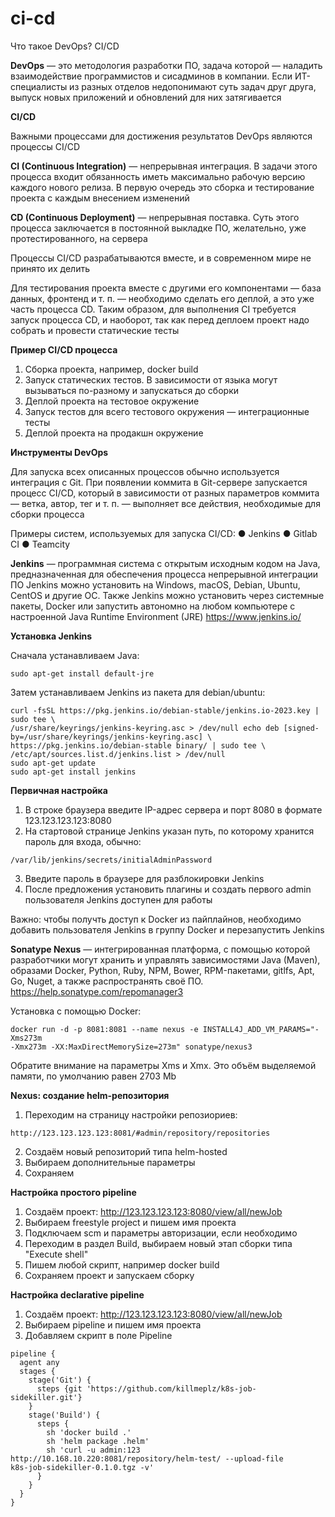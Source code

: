 # ci-cd
Что такое DevOps? CI/CD

**DevOps** — это методология разработки ПО, задача которой — наладить взаимодействие программистов и сисадминов в компании. Если ИТ-специалисты из разных отделов недопонимают суть задач друг друга, выпуск новых приложений и обновлений для них затягивается

**CI/CD**

Важными процессами для достижения результатов DevOps являются процессы CI/CD

**CI (Continuous Integration)** — непрерывная интеграция. В задачи этого процесса входит обязанность иметь максимально рабочую версию каждого нового релиза. В первую очередь это сборка и тестирование проекта с каждым внесением изменений

**CD (Continuous Deployment)** — непрерывная поставка. Суть этого процесса заключается в постоянной выкладке ПО, желательно, уже протестированного, на сервера

Процессы CI/CD разрабатываются вместе, и в современном мире не принято их делить

Для тестирования проекта вместе с другими его компонентами — база данных, фронтенд и т. п. — необходимо сделать его деплой, а это уже часть процесса CD. Таким образом, для выполнения CI требуется запуск процесса CD, и наоборот, так как перед деплоем проект надо собрать и провести статические тесты

**Пример CI/CD процесса**

1. Сборка проекта, например, docker build
2. Запуск статических тестов. В зависимости от языка могут вызываться по-разному и запускаться до сборки
3. Деплой проекта на тестовое окружение
4. Запуск тестов для всего тестового окружения — интеграционные тесты
5. Деплой проекта на продакшн окружение

**Инструменты DevOps**

Для запуска всех описанных процессов обычно используется интеграция с Git. При появлении коммита в Git-сервере запускается процесс CI/CD, который в зависимости от разных параметров коммита — ветка, автор, тег и т. п. — выполняет все действия, необходимые для сборки процесса

Примеры систем, используемых для запуска CI/CD:
● Jenkins
● Gitlab CI
● Teamcity

**Jenkins** — программная система с открытым исходным кодом на Java, предназначенная для обеспечения процесса непрерывной интеграции ПО Jenkins можно установить на Windows, macOS, Debian, Ubuntu, CentOS и другие ОС. Также Jenkins можно установить через системные пакеты, Docker или запустить автономно на любом компьютере с настроенной Java Runtime Environment (JRE) https://www.jenkins.io/

**Установка Jenkins**

Сначала устанавливаем Java:
```
sudo apt-get install default-jre
```
Затем устанавливаем Jenkins из пакета для debian/ubuntu:
```
curl -fsSL https://pkg.jenkins.io/debian-stable/jenkins.io-2023.key | sudo tee \
/usr/share/keyrings/jenkins-keyring.asc > /dev/null echo deb [signed-by=/usr/share/keyrings/jenkins-keyring.asc] \
https://pkg.jenkins.io/debian-stable binary/ | sudo tee \
/etc/apt/sources.list.d/jenkins.list > /dev/null
sudo apt-get update
sudo apt-get install jenkins
```
**Первичная настройка**

1. В строке браузера введите IP-адрес сервера и порт 8080 в формате 123.123.123.123:8080
2. На стартовой странице Jenkins указан путь, по которому хранится пароль для входа, обычно:
```
/var/lib/jenkins/secrets/initialAdminPassword
```
3. Введите пароль в браузере для разблокировки Jenkins
4. После предложения установить плагины и создать первого admin пользователя Jenkins доступен для работы

Важно: чтобы получть доступ к Docker из пайплайнов, необходимо добавить пользователя Jenkins в группу Docker и перезапустить Jenkins

**Sonatype Nexus** — интегрированная платформа, с помощью которой разработчики могут хранить и управлять зависимостями Java (Maven), образами Docker, Python, Ruby, NPM, Bower, RPM-пакетами, gitlfs, Apt, Go, Nuget, а также распространять своё ПО. https://help.sonatype.com/repomanager3

Установка с помощью Docker:
```
docker run -d -p 8081:8081 --name nexus -e INSTALL4J_ADD_VM_PARAMS="-Xms273m
-Xmx273m -XX:MaxDirectMemorySize=273m" sonatype/nexus3
```
Обратите внимание на параметры Xms и Xmx. Это объём выделяемой памяти, по умолчанию равен 2703 Mb

**Nexus: создание helm-репозитория**

1. Переходим на страницу настройки репозиориев:
```
http://123.123.123.123:8081/#admin/repository/repositories
```
2. Создаём новый репозиторий типа helm-hosted
3. Выбираем дополнительные параметры
4. Сохраняем

**Настройка простого pipeline**

1. Создаём проект: http://123.123.123.123:8080/view/all/newJob
2. Выбираем freestyle project и пишем имя проекта
3. Подключаем scm и параметры авторизации, если необходимо
4. Переходим в раздел Build, выбираем новый этап сборки типа "Execute shell"
5. Пишем любой скрипт, например docker build
6. Сохраняем проект и запускаем сборку

**Настройка declarative pipeline**

1. Создаём проект: http://123.123.123.123:8080/view/all/newJob
2. Выбираем pipeline и пишем имя проекта
3. Добавляем скрипт в поле Pipeline
```
pipeline {
  agent any
  stages {
    stage('Git') {
      steps {git 'https://github.com/killmeplz/k8s-job-sidekiller.git'}
    }
    stage('Build') {
      steps {
        sh 'docker build .'
        sh 'helm package .helm'
        sh 'curl -u admin:123
http://10.168.10.220:8081/repository/helm-test/ --upload-file
k8s-job-sidekiller-0.1.0.tgz -v'
      }
    }
  }
}
```

